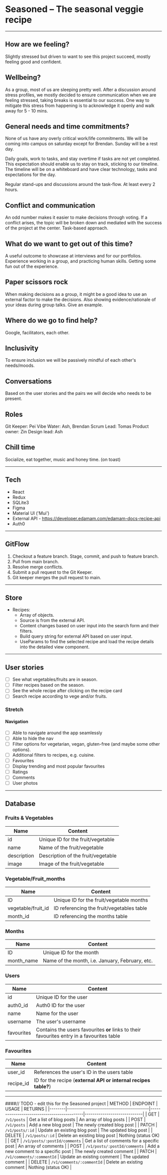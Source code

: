 # Seasoned – The seasonal veggie recipe

---

## How are we feeling?

Slightly stressed but driven to want to see this project succeed, mostly feeling good and confident.

## Wellbeing?

As a group, most of us are sleeping pretty well. After a discussion around stress profiles, we mostly decided to ensure communication when we are feeling stressed, taking breaks is essential to our success. One way to mitigate this stress from happening is to acknowledge it openly and walk away for 5 - 10 mins.

## General needs and time commitments?

None of us have any overly critical work/life commitments. We will be coming into campus on saturday except for Brendan. Sunday will be a rest day.

Daily goals, work to tasks, and stay overtime if tasks are not yet completed. This expectation should enable us to stay on track, sticking to our timeline.
The timeline will be on a whiteboard and have clear technology, tasks and expectations for the day.

Regular stand-ups and discussions around the task-flow. At least every 2 hours.

## Conflict and communication

An odd number makes it easier to make decisions through voting. If a conflict arises, the topic will be broken down and mediated with the success of the project at the center.
Task-based approach.

## What do we want to get out of this time?

A useful outcome to showcase at interviews and for our portfolios. Experience working in a group, and practicing human skills. Getting some fun out of the experience.

## Paper scissors rock

When making decisions as a group, it might be a good idea to use an external factor to make the decisions. Also showing evidence/rationale of your ideas during group talks. Give an example.

## Where do we go to find help?

Google, facilitators, each other.

## Inclusivity

To ensure inclusion we will be passively mindful of each other's needs/moods.

## Conversations

Based on the user stories and the pairs we will decide who needs to be present.

## Roles

Git Keeper: Pei
Vibe Water: Ash, Brendan
Scrum Lead: Tomas
Product owner: Zin
Design lead: Ash

## Chill time

Socialize, eat together, music and honey time. (on toast)

---

## Tech

- React
- Redux
- SQLite3
- Figma
- Material UI ('Mui')
- External API - https://developer.edamam.com/edamam-docs-recipe-api
- Auth0

---

## GitFlow

1. Checkout a feature branch. Stage, commit, and push to feature branch.
2. Pull from main branch.
3. Resolve merge conflicts.
4. Submit a pull request to the Git Keeper.
5. Git keeper merges the pull request to main.

---

## Store

- Recipes:
  - Array of objects.
  - Source is from the external API.
  - Content changes based on user input into the search form and their filters.
  - Build query string for external API based on user input.
  - UseParams to find the selected recipe and load the recipe details into the detailed view component.

---

## User stories

- [ ] See what vegetables/fruits are in season.
- [ ] Filter recipes based on the season.
- [ ] See the whole recipe after clicking on the recipe card
- [ ] Search recipe according to vege and/or fruits.

### Stretch

#### Navigation

- [ ] Able to navigate around the app seamlessly
- [ ] Able to hide the nav
- [ ] Filter options for vegetarian, vegan, gluten-free (and maybe some other options).
- [ ] Additional filters to recipes, e.g. cuisine.
- [ ] Favourites
- [ ] Display trending and most popular favourites
- [ ] Ratings
- [ ] Comments
- [ ] User photos

---

## Database

### Fruits & Vegetables

| Name        | Content                            |
| ----------- | ---------------------------------- |
| id          | Unique ID for the fruit/vegetable  |
| name        | Name of the fruit/vegetable        |
| description | Description of the fruit/vegetable |
| image       | Image of the fruit/vegetable       |

### Vegetable/Fruit_months

| Name               | Content                                   |
| ------------------ | ----------------------------------------- |
| ID                 | Unique ID for the fruit/vegetable months  |
| vegetable/fruit_id | ID referencing the fruit/vegetables table |
| month_id           | ID referencing the months table           |

### Months

| Name       | Content                                         |
| ---------- | ----------------------------------------------- |
| ID         | Unique ID for the month                         |
| month_name | Name of the month, i.e. January, February, etc. |

### Users

| Name       | Content                                                                                        |
| ---------- | ---------------------------------------------------------------------------------------------- |
| id         | Unique ID for the user                                                                         |
| auth0_id   | Auth0 ID for the user                                                                          |
| name       | Name for the user                                                                              |
| username   | The user's username                                                                            |
| favourites | Contains the users favourites <b> or </b>links to their favourites entry in a favourites table |

### Favourites

| Name      | Content                                                            |
| --------- | ------------------------------------------------------------------ |
| user_id   | References the user's ID in the users table                        |
| recipe_id | ID for the recipe (<b>external API or internal recipes table?</b>) |

---

####// TODO - edit this for the Seasoned project
| METHOD | ENDPOINT | USAGE | RETURNS |
|--------|-----------------------------------------|--------------------------------------------|-----------------------------|
| GET | `/v1/posts` | Get a list of blog posts | An array of blog posts |
| POST | `/v1/posts` | Add a new blog post | The newly created blog post |
| PATCH | `/v1/posts/:id` | Update an existing blog post | The updated blog post |
| DELETE | `/v1/posts/:id` | Delete an existing blog post | Nothing (status OK) |
| GET | `/v1/posts/:postId/comments` | Get a list of comments for a specific post | An array of comments |
| POST | `/v1/posts/:postId/comments` | Add a new comment to a specific post | The newly created comment |
| PATCH | `/v1/comments/:commentId` | Update an existing comment | The updated comment |
| DELETE | `/v1/comments/:commentId` | Delete an existing comment | Nothing (status OK) |
